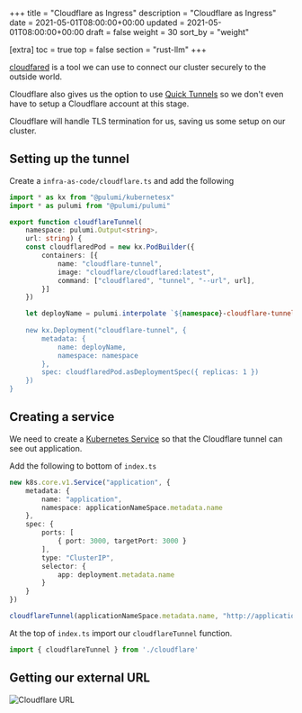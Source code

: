 +++
title = "Cloudflare as Ingress"
description = "Cloudflare as Ingress"
date = 2021-05-01T08:00:00+00:00
updated = 2021-05-01T08:00:00+00:00
draft = false
weight = 30
sort_by = "weight"


[extra]
toc = true
top = false
section = "rust-llm"
+++

[cloudfared](https://github.com/cloudflare/cloudflared) is a tool we can use to connect our cluster securely to the outside world.

Cloudflare also gives us the option to use [Quick Tunnels](https://developers.cloudflare.com/cloudflare-one/connections/connect-apps/do-more-with-tunnels/trycloudflare/) so we don't even have to setup a Cloudflare account at this stage.

Cloudflare will handle TLS termination for us, saving us some setup on our cluster.

## Setting up the tunnel

Create a `infra-as-code/cloudflare.ts` and add the following

```typescript
import * as kx from "@pulumi/kubernetesx"
import * as pulumi from "@pulumi/pulumi"

export function cloudflareTunnel(
    namespace: pulumi.Output<string>,
    url: string) {
    const cloudflaredPod = new kx.PodBuilder({
        containers: [{
            name: "cloudflare-tunnel",
            image: "cloudflare/cloudflared:latest",
            command: ["cloudflared", "tunnel", "--url", url],
        }]
    })

    let deployName = pulumi.interpolate `${namespace}-cloudflare-tunnel`
    
    new kx.Deployment("cloudflare-tunnel", {
        metadata: {
            name: deployName,
            namespace: namespace
        },
        spec: cloudflaredPod.asDeploymentSpec({ replicas: 1 })
    })
}
```

## Creating a service

We need to create a [Kubernetes Service](https://kubernetes.io/docs/concepts/services-networking/service/) so that the Cloudflare tunnel can see out application.

Add the following to bottom of `index.ts`

```typescript
new k8s.core.v1.Service("application", {
    metadata: {
        name: "application",
        namespace: applicationNameSpace.metadata.name
    },
    spec: {
        ports: [
            { port: 3000, targetPort: 3000 }
        ],
        type: "ClusterIP",
        selector: {
            app: deployment.metadata.name
        }
    }
})

cloudflareTunnel(applicationNameSpace.metadata.name, "http://application:3000")
```

At the top of `index.ts` import our `cloudflareTunnel` function.

```typescript
import { cloudflareTunnel } from './cloudflare'
```

## Getting our external URL


![Cloudflare URL](../cloudflare-url.png)